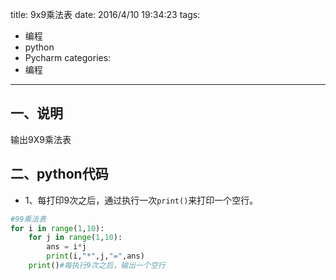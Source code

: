 title: 9x9乘法表
date: 2016/4/10 19:34:23
tags:
- 编程
- python
- Pycharm
categories:
- 编程
---

## 一、说明
输出9X9乘法表

## 二、python代码
- 1、每打印9次之后，通过执行一次`print()`来打印一个空行。

```python
#99乘法表
for i in range(1,10):
    for j in range(1,10):
        ans = i*j
        print(i,"*",j,"=",ans)
    print()#每执行9次之后，输出一个空行

```
